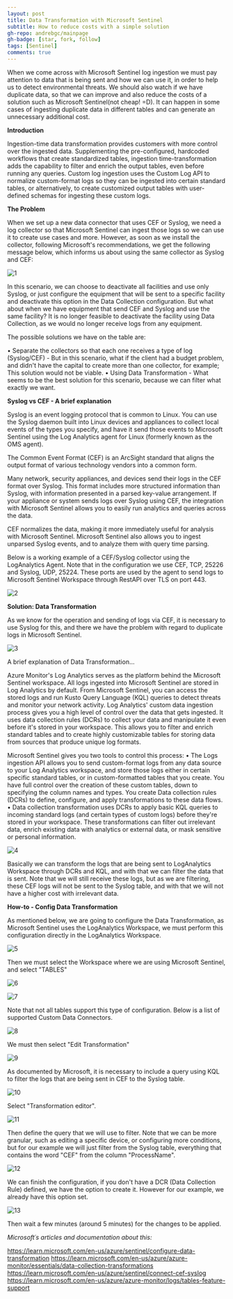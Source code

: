 ```yaml
---
layout: post
title: Data Transformation with Microsoft Sentinel
subtitle: How to reduce costs with a simple solution
gh-repo: andrebgc/mainpage
gh-badge: [star, fork, follow]
tags: [Sentinel]
comments: true
---
```


When we come across with Microsoft Sentinel log ingestion we must pay attention to data that is being sent and how we can use it, in order to help us to detect environmental threats. We should also watch if we have duplicate data, so that we can improve and also reduce the costs of a solution such as Microsoft Sentinel(not cheap! =D). It can happen in some cases of ingesting duplicate data in different tables and can generate an unnecessary additional cost. 

**Introduction**

Ingestion-time data transformation provides customers with more control over the ingested data. Supplementing the pre-configured, hardcoded workflows that create standardized tables, ingestion time-transformation adds the capability to filter and enrich the output tables, even before running any queries. Custom log ingestion uses the Custom Log API to normalize custom-format logs so they can be ingested into certain standard tables, or alternatively, to create customized output tables with user-defined schemas for ingesting these custom logs.

**The Problem**

When we set up a new data connector that uses CEF or Syslog, we need a log collector so that Microsoft Sentinel can ingest those logs so we can use it to create use cases and more. However, as soon as we install the collector, following Microsoft's recommendations, we get the following message below, which informs us about using the same collector as Syslog and CEF:

![1](../assets/img/2023-08-22/1.png)

In this scenario, we can choose to deactivate all facilities and use only Syslog, or just configure the equipment that will be sent to a specific facility and deactivate this option in the Data Collection configuration. But what about when we have equipment that send CEF and Syslog and use the same facility? It is no longer feasible to deactivate the facility using Data Collection, as we would no longer receive logs from any equipment.

The possible solutions we have on the table are:

• Separate the collectors so that each one receives a type of log (Syslog/CEF) - But in this scenario, what if the client had a budget problem, and didn't have the capital to create more than one collector, for example; This solution would not be viable.
• Using Data Transformation - What seems to be the best solution for this scenario, because we can filter what exactly we want.

**Syslog vs CEF - A brief explanation**

Syslog is an event logging protocol that is common to Linux. You can use the Syslog daemon built into Linux devices and appliances to collect local events of the types you specify, and have it send those events to Microsoft Sentinel using the Log Analytics agent for Linux (formerly known as the OMS agent).

The Common Event Format (CEF) is an ArcSight standard that aligns the output format of various technology vendors into a common form.

Many network, security appliances, and devices send their logs in the CEF format over Syslog. This format includes more structured information than Syslog, with information presented in a parsed key-value arrangement. If your appliance or system sends logs over Syslog using CEF, the integration with Microsoft Sentinel allows you to easily run analytics and queries across the data.

CEF normalizes the data, making it more immediately useful for analysis with Microsoft Sentinel. Microsoft Sentinel also allows you to ingest unparsed Syslog events, and to analyze them with query time parsing.

Below is a working example of a CEF/Syslog collector using the LogAnalytics Agent. Note that in the configuration we use CEF, TCP, 25226 and Syslog, UDP, 25224. These ports are used by the agent to send logs to Microsoft Sentinel Workspace through RestAPI over TLS on port 443.

![2](../assets/img/2023-08-22/2.png)

**Solution: Data Transformation**

As we know for the operation and sending of logs via CEF, it is necessary to use Syslog for this, and there we have the problem with regard to duplicate logs in Microsoft Sentinel.

![3](../assets/img/2023-08-22/3.png)

A brief explanation of Data Transformation...

Azure Monitor's Log Analytics serves as the platform behind the Microsoft Sentinel workspace. All logs ingested into Microsoft Sentinel are stored in Log Analytics by default. From Microsoft Sentinel, you can access the stored logs and run Kusto Query Language (KQL) queries to detect threats and monitor your network activity.
Log Analytics' custom data ingestion process gives you a high level of control over the data that gets ingested. It uses data collection rules (DCRs) to collect your data and manipulate it even before it's stored in your workspace. This allows you to filter and enrich standard tables and to create highly customizable tables for storing data from sources that produce unique log formats.

Microsoft Sentinel gives you two tools to control this process:
	• The Logs ingestion API allows you to send custom-format logs from any data source to your Log Analytics workspace, and store those logs either in certain specific standard tables, or in custom-formatted tables that you create. You have full control over the creation of these custom tables, down to specifying the column names and types. You create Data collection rules (DCRs) to define, configure, and apply transformations to these data flows.
	• Data collection transformation uses DCRs to apply basic KQL queries to incoming standard logs (and certain types of custom logs) before they're stored in your workspace. These transformations can filter out irrelevant data, enrich existing data with analytics or external data, or mask sensitive or personal information.

![4](../assets/img/2023-08-22/4.png)

Basically we can transform the logs that are being sent to LogAnalytics Workspace through DCRs and KQL, and with that we can filter the data that is sent. Note that we will still receive these logs, but as we are filtering, these CEF logs will not be sent to the Syslog table, and with that we will not have a higher cost with irrelevant data.

**How-to - Config Data Transformation** 

As mentioned below, we are going to configure the Data Transformation, as Microsoft Sentinel uses the LogAnalytics Workspace, we must perform this configuration directly in the LogAnalytics Workspace.

![5](../assets/img/2023-08-22/5.png)

Then we must select the Workspace where we are using Microsoft Sentinel, and select "TABLES"

![6](../assets/img/2023-08-22/6.png)

![7](../assets/img/2023-08-22/7.png)

Note that not all tables support this type of configuration. Below is a list of supported Custom Data Connectors.

![8](../assets/img/2023-08-22/8.png)

We must then select "Edit Transformation" 

![9](../assets/img/2023-08-22/9.png)

As documented by Microsoft, it is necessary to include a query using KQL to filter the logs that are being sent in CEF to the Syslog table.

![10](../assets/img/2023-08-22/10.png)

Select "Transformation editor".

![11](../assets/img/2023-08-22/11.png)

Then define the query that we will use to filter. Note that we can be more granular, such as editing a specific device, or configuring more conditions, but for our example we will just filter from the Syslog table, everything that contains the word "CEF" from the column "ProcessName".

![12](../assets/img/2023-08-22/12.png)

We can finish the configuration, if you don't have a DCR (Data Collection Rule) defined, we have the option to create it. However for our example, we already have this option set.

![13](../assets/img/2023-08-22/13.png)

Then wait a few minutes (around 5 minutes) for the changes to be applied.

*Microsoft´s articles and documentation about this:*

https://learn.microsoft.com/en-us/azure/sentinel/configure-data-transformation
https://learn.microsoft.com/en-us/azure/azure-monitor/essentials/data-collection-transformations 
https://learn.microsoft.com/en-us/azure/sentinel/connect-cef-syslog
https://learn.microsoft.com/en-us/azure/azure-monitor/logs/tables-feature-support
